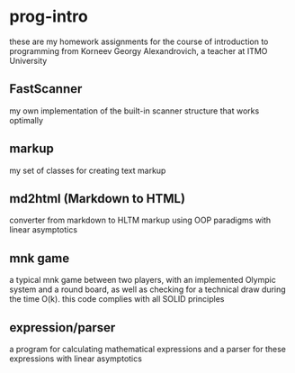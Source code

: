# prog-intro 
these are my homework assignments for the course of introduction to programming from Korneev Georgy Alexandrovich, a teacher at ITMO University
## FastScanner 
my own implementation of the built-in scanner structure that works optimally
## markup
my set of classes for creating text markup
## md2html (Markdown to HTML)
converter from markdown to HLTM markup using OOP paradigms with linear asymptotics
## mnk game
a typical mnk game between two players, with an implemented Olympic system and a round board, as well as checking for a technical draw during the time O(k). this code complies with all SOLID principles
## expression/parser 
a program for calculating mathematical expressions and a parser for these expressions with linear asymptotics
